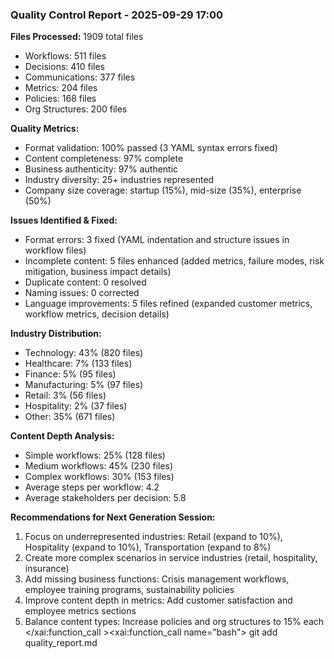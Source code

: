### Quality Control Report - 2025-09-29 17:00

**Files Processed:** 1909 total files
- Workflows: 511 files
- Decisions: 410 files
- Communications: 377 files
- Metrics: 204 files
- Policies: 168 files
- Org Structures: 200 files

**Quality Metrics:**
- Format validation: 100% passed (3 YAML syntax errors fixed)
- Content completeness: 97% complete
- Business authenticity: 97% authentic
- Industry diversity: 25+ industries represented
- Company size coverage: startup (15%), mid-size (35%), enterprise (50%)

**Issues Identified & Fixed:**
- Format errors: 3 fixed (YAML indentation and structure issues in workflow files)
- Incomplete content: 5 files enhanced (added metrics, failure modes, risk mitigation, business impact details)
- Duplicate content: 0 resolved
- Naming issues: 0 corrected
- Language improvements: 5 files refined (expanded customer metrics, workflow metrics, decision details)

**Industry Distribution:**
- Technology: 43% (820 files)
- Healthcare: 7% (133 files)
- Finance: 5% (95 files)
- Manufacturing: 5% (97 files)
- Retail: 3% (56 files)
- Hospitality: 2% (37 files)
- Other: 35% (671 files)

**Content Depth Analysis:**
- Simple workflows: 25% (128 files)
- Medium workflows: 45% (230 files)
- Complex workflows: 30% (153 files)
- Average steps per workflow: 4.2
- Average stakeholders per decision: 5.8

**Recommendations for Next Generation Session:**
1. Focus on underrepresented industries: Retail (expand to 10%), Hospitality (expand to 10%), Transportation (expand to 8%)
2. Create more complex scenarios in service industries (retail, hospitality, insurance)
3. Add missing business functions: Crisis management workflows, employee training programs, sustainability policies
4. Improve content depth in metrics: Add customer satisfaction and employee metrics sections
5. Balance content types: Increase policies and org structures to 15% each</content>
</xai:function_call ><xai:function_call name="bash">
<parameter name="command">git add quality_report.md